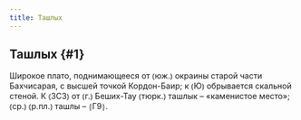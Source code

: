 ```yaml
---
title: Ташлых
---
```

## Ташлых {#1}

Широкое плато, поднимающееся от ⦅юж.⦆ окраины старой части Бахчисарая, с высшей точкой Кордон-Баир; к ⦅Ю⦆ обрывается скальной стеной. К ⦅ЗСЗ⦆ от ⦅г.⦆ Беших-Тау ⦅тюрк.⦆ ташлык – «каменистое место»; ⦅ср.⦆ ⦅р.пл.⦆ ташлы – ⦃Г9⦄.
